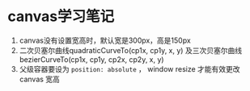 # canvas学习笔记

1. canvas没有设置宽高时，默认宽是300px，高是150px
2. 二次贝塞尔曲线quadraticCurveTo(cp1x, cp1y, x, y) 及三次贝塞尔曲线bezierCurveTo(cp1x, cp1y, cp2x, cp2y, x, y)
3. 父级容器要设为 `position: absolute` ， window resize 才能有效更改 canvas 宽高
